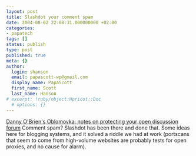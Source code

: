 ```yaml
---
layout: post
title: Slashdot your comment spam
date: 2004-08-02 22:08:31.000000000 +02:00
categories:
- papatech
tags: []
status: publish
type: post
published: true
meta: {}
author:
  login: shanson
  email: papascott-wp@gmail.com
  display_name: PapaScott
  first_name: Scott
  last_name: Hanson
# excerpt: !ruby/object:Hpricot::Doc
  # options: {}
---
```

<p><a href="http://www.oblomovka.com/entries/2004/07/29#1091150520">Danny O'Brien's Oblomovka: notes on protecting your open discussion forum</a> Comment spam? Slashdot has been there and done that. Some ideas here for blogging systems, and it solved a riddle we had at work (portscans that seem to come from high-volume websites are probably tests for open proxies, and no cause for alarm).</p>
